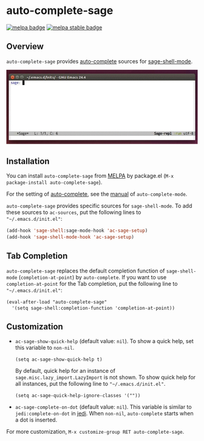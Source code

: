# auto-complete-sage

[![melpa badge][melpa-badge]][melpa-link] [![melpa stable badge][melpa-stable-badge]][melpa-stable-link]

## Overview

`auto-complete-sage` provides [auto-complete](https://github.com/auto-complete/auto-complete)
 sources for [sage-shell-mode](https://github.com/stakemori/sage-shell-mode).

![ac-sage](images/ac-sage.gif)

## Installation
You can install `auto-complete-sage` from
[MELPA](https://github.com/milkypostman/melpa.git) by package.el
(`M-x package-install auto-complete-sage`).

For the setting of [auto-complete](https://github.com/auto-complete/auto-complete),
see the [manual](http://cx4a.org/software/auto-complete/manual.html)
of `auto-complete-mode`.

`auto-complete-sage` provides specific sources for `sage-shell-mode`.
To add these sources to `ac-sources`, put the following lines to `"~/.emacs.d/init.el"`:
```lisp
(add-hook 'sage-shell:sage-mode-hook 'ac-sage-setup)
(add-hook 'sage-shell-mode-hook 'ac-sage-setup)
```

## Tab Completion
`auto-complete-sage` replaces the default completion function of
`sage-shell-mode` (`completion-at-point`) by `auto-complete`.
If you want to use `completion-at-point` for the Tab completion,
put the following line to `"~/.emacs.d/init.el"`:

```
(eval-after-load "auto-complete-sage"
  '(setq sage-shell:completion-function 'completion-at-point))
```


## Customization

* `ac-sage-show-quick-help` (default value: `nil`).
  To show a quick help, set this variable to `non-nil`.
  ```
  (setq ac-sage-show-quick-help t)
  ```
  By default, quick help for an instance of
  `sage.misc.lazy_import.LazyImport` is not shown.
  To show quick help for all instances, put the following line to
  `"~/.emacs.d/init.el"`.
  ```
  (setq ac-sage-quick-help-ignore-classes '(""))
  ```

* `ac-sage-complete-on-dot` (default value: `nil`).
  This variable is similar to `jedi:complete-on-dot` in
  [jedi](https://github.com/tkf/emacs-jedi).
  When `non-nil`, `auto-complete` starts when a dot is inserted.

For more customization, `M-x customize-group RET auto-complete-sage`.

[melpa-link]: http://melpa.org/#/auto-complete-sage
[melpa-stable-link]: http://stable.melpa.org/#/auto-complete-sage
[melpa-badge]: http://melpa.org/packages/auto-complete-sage-badge.svg
[melpa-stable-badge]: http://stable.melpa.org/packages/auto-complete-sage-badge.svg
